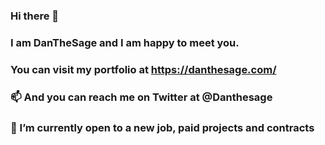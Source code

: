 ### Hi there 👋

### I am DanTheSage and I am happy to meet you.

### You can visit my portfolio at https://danthesage.com/

###  📫 And you can reach me on Twitter at @Danthesage 

### 🌱 I’m currently open to a new job, paid projects and contracts 



<!--
**Danthesage01/Danthesage01** is a ✨ _special_ ✨ repository because its `README.md` (this file) appears on your GitHub profile.

Here are some ideas to get you started:

- 🔭 I’m currently working on ...
- 🌱 I’m currently learning ...
- 👯 I’m looking to collaborate on ...
- 🤔 I’m looking for help with ...
- 💬 Ask me about ...
- 📫 How to reach me: ...
- 😄 Pronouns: ...
- ⚡ Fun fact: ...
-->
